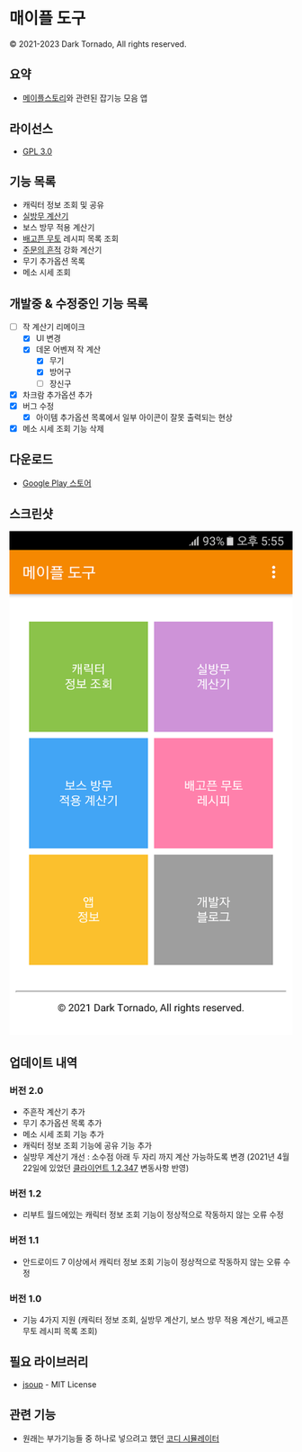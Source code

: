 # 매이플 도구
© 2021-2023 Dark Tornado, All rights reserved.

## 요약
* [메이플스토리](https://maplestory.nexon.com/)와 관련된 잡기능 모음 앱

## 라이선스
* [GPL 3.0](LICENSE)

## 기능 목록
* 캐릭터 정보 조회 및 공유
* [실방무 계산기](https://github.com/DarkTornado/MapleIgnoreDEFCalc)
* 보스 방무 적용 계산기
* [배고픈 무토](https://m.maplestory.nexon.com/Guide/GameInformation/SpecialContents/ArcaneRiverSpecial#3) 레시피 목록 조회
* [주문의 흔적](https://maplestory.nexon.com/Guide/GameInformation/ItemEnhancement/Upgrade) 강화 계산기
* 무기 추가옵션 목록
* 메소 시세 조회

## 개발중 & 수정중인 기능 목록

* [ ] 작 계산기 리메이크
  * [x] UI 변경
  * [x] 데몬 어벤져 작 계산
    * [x] 무기
    * [x] 방어구
    * [ ] 장신구
* [x] 차크람 추가옵션 추가
* [x] 버그 수정
  * [x] 아이템 추가옵션 목록에서 일부 아이콘이 잘못 출력되는 현상
* [x] 메소 시세 조회 기능 삭제

## 다운로드
* [Google Play 스토어](https://play.google.com/store/apps/details?id=com.darktornado.mapletools)

## 스크린샷
<img src="Screenshot.png">

## 업데이트 내역

### 버전 2.0
* 주흔작 계산기 추가
* 무기 추가옵션 목록 추가
* 메소 시세 조회 기능 추가
* 캐릭터 정보 조회 기능에 공유 기능 추가
* 실방무 계산기 개선 : 소수점 아래 두 자리 까지 계산 가능하도록 변경 (2021년 4월 22일에 있었던 [클라이언트 1.2.347](https://maplestory.nexon.com/news/update/626) 변동사항 반영)

### 버전 1.2
* 리부트 월드에있는 캐릭터 정보 조회 기능이 정상적으로 작동하지 않는 오류 수정

### 버전 1.1
* 안드로이드 7 이상에서 캐릭터 정보 조회 기능이 정상적으로 작동하지 않는 오류 수정

### 버전 1.0
* 기능 4가지 지원 (캐릭터 정보 조회, 실방무 계산기, 보스 방무 적용 계산기, 배고픈 무토 레시피 목록 조회)

## 필요 라이브러리
* [jsoup](https://jsoup.org/) - MIT License

## 관련 기능
* 원래는 부가기능들 중 하나로 넣으려고 했던 [코디 시뮬레이터](https://github.com/DarkTornado/MapleCoordiSim)

